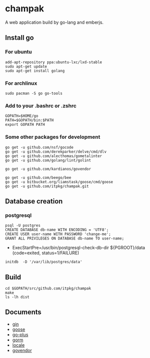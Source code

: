 # champak
A web application build by go-lang and emberjs.

## Install go

### For ubuntu

```
add-apt-repository ppa:ubuntu-lxc/lxd-stable
sudo apt-get update
sudo apt-get install golang
```

### For archlinux

```
sudo pacman -S go go-tools
```

### Add to your .bashrc or .zshrc

```
GOPATH=$HOME/go
PATH=$GOPATH/bin:$PATH
export GOPATH PATH
```

### Some other packages for development

```
go get -u github.com/nsf/gocode
go get -u github.com/derekparker/delve/cmd/dlv
go get -u github.com/alecthomas/gometalinter
go get -u github.com/golang/lint/golint

go get -u github.com/kardianos/govendor

go get -u github.com/beego/bee
go get -u bitbucket.org/liamstask/goose/cmd/goose
go get -u github.com/itpkg/champak.git
```

## Database creation

### postgresql

```
psql -U postgres
CREATE DATABASE db-name WITH ENCODING = 'UTF8';
CREATE USER user-name WITH PASSWORD 'change-me';
GRANT ALL PRIVILEGES ON DATABASE db-name TO user-name;
```

* ExecStartPre=/usr/bin/postgresql-check-db-dir ${PGROOT}/data (code=exited, status=1/FAILURE)

```
initdb  -D '/var/lib/postgres/data'
```

## Build

```
cd $GOPATH/src/github.com/itpkg/champak
make
ls -lh dist
```

## Documents

- [gin](https://github.com/gin-gonic/gin)
- [goose](https://bitbucket.org/liamstask/goose/)
- [go-plus](https://atom.io/packages/go-plus)
- [gorm](http://jinzhu.me/gorm/)
- [locale](https://blog.golang.org/matchlang)
- [govendor](https://github.com/kardianos/govendor)
